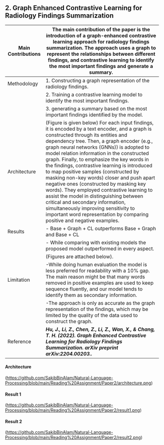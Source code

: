 ## 2. Graph Enhanced Contrastive Learning for Radiology Findings Summarization

| Main Contributions  | The main contribution of the paper is the introduction of a graph-enhanced contrastive learning approach for radiology findings summarization. The approach uses a graph to represent the relationships between different findings, and contrastive learning to identify the most important findings and generate a summary. |
| --- | --- |                  
| Methodology  | 1. Constructing a graph representation of the radiology findings.|
|              | 2. Training a contrastive learning model to identify the most important findings.|
|              | 3. generating a summary based on the most important findings identified by the model.|
| Architecture  | (Figure is given below) For each input findings, it is encoded by a text encoder, and a graph is constructed through its entities and dependency tree. Then, a graph encoder (e.g., graph neural networks (GNNs)) is adopted to model relation information in the constructed graph. Finally, to emphasize the key words in the findings, contrastive learning is introduced to map positive samples (constructed by masking non-key words) closer and push apart negative ones (constructed by masking key words). They employed contrastive learning to assist the model in distinguishing between critical and secondary information, simultaneously improving        sensitivity to important word representation by comparing positive and negative examples. |
| Results  | - Base + Graph + CL outperforms Base + Graph and Base + CL |
|          | - While comparing with existing models the proposed model outperformed in every aspect. |
|          | (Figures are attached below). |
| Limitation  | -While doing human evaluation the model is less preferred for readability with a 10% gap. The main reason might be that many words removed in positive examples are used to keep sequence fluently, and our model tends to identify them as secondary information. |
|             | -The approach is only as accurate as the graph representation of the findings, which may be limited by the quality of the data used to construct the graph. |
| Reference  | ***Hu, J., Li, Z., Chen, Z., Li, Z., Wan, X., & Chang, T. H. (2022). Graph Enhanced Contrastive Learning for Radiology Findings Summarization. arXiv preprint arXiv:2204.00203..*** |

#### Architecture
(https://github.com/SakibBinAlam/Natural-Language-Processing/blob/main/Reading%20Assignment/Paper2/architecture.png)

#### Result 1
(https://github.com/SakibBinAlam/Natural-Language-Processing/blob/main/Reading%20Assignment/Paper2/result1.png)

#### Result 2
(https://github.com/SakibBinAlam/Natural-Language-Processing/blob/main/Reading%20Assignment/Paper2/result2.png)

